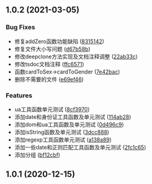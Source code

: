## 1.0.2 (2021-03-05)


### Bug Fixes

* 修复addZero函数功能缺陷 ([8315142](http://192.168.46.147:8089/root/yao-tools/commits/83151424e2e56c752dcfb935a6dc4ecc2863795f))
* 修复文件大小写问题 ([d67b58b](http://192.168.46.147:8089/root/yao-tools/commits/d67b58bfb7014f2ef8ed7955ed27bad535cac915))
* 修改deepclone方法实现及文档注释调整 ([22ab33c](http://192.168.46.147:8089/root/yao-tools/commits/22ab33c021be57cc456627966193619e908d851d))
* 修改tsdoc文档注释 ([ffc6571](http://192.168.46.147:8089/root/yao-tools/commits/ffc657113fa127159a478652e33d3131a6088a1d))
* 函数cardToSex->cardToGender ([7e42bac](http://192.168.46.147:8089/root/yao-tools/commits/7e42bac176ab14d8f0f9c909170f338f412128eb))
* 删除不需要的文件 ([e69ef46](http://192.168.46.147:8089/root/yao-tools/commits/e69ef46bc824fa276229996498d977b0fab8b58b))


### Features

* ua工具函数单元测试 ([8cf3970](http://192.168.46.147:8089/root/yao-tools/commits/8cf39702ffda8481715c2a501a559a9ca990535f))
* 添加date和身份证工具函数及单元测试 ([114ab28](http://192.168.46.147:8089/root/yao-tools/commits/114ab285ba1fd04889a632f33448cde64f51fe1d))
* 添加dom和ua工具函数及单元测试 ([0d496c9](http://192.168.46.147:8089/root/yao-tools/commits/0d496c9154e634db43ef485e9f84ed3f03daddd0))
* 添加isString函数及单元测试 ([3dcc888](http://192.168.46.147:8089/root/yao-tools/commits/3dcc888e0c3e25116654f64e90e3ba495be265c2))
* 添加regexp工具函数单元测试 ([a138a89](http://192.168.46.147:8089/root/yao-tools/commits/a138a8901b200500717f4a830bb043d2561e1352))
* 添加一些date和正则匹配工具函数及单元测试 ([2fc1c65](http://192.168.46.147:8089/root/yao-tools/commits/2fc1c65319c5806db7e3281b3f991eb2586bf9d3))
* 添加分组 ([bf12cbf](http://192.168.46.147:8089/root/yao-tools/commits/bf12cbff3f1018c1ba681afab77b4c364b5b48e5))



## 1.0.1 (2020-12-15)